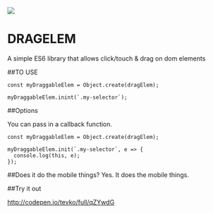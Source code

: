 ![](http://vignette2.wikia.nocookie.net/uncyclopedia/images/b/b4/Count-chocula.jpeg/revision/latest?cb=20110419172355)

# DRAGELEM
A simple ES6 library that allows click/touch &amp; drag on dom elements

##TO USE

```
const myDraggableElem = Object.create(dragElem);

myDraggableElem.inint(`.my-selector`);
```

##Options

You can pass in a callback function.

```
const myDraggableElem = Object.create(dragElem);

myDraggableElem.init(`.my-selector`, e => {
  console.log(this, e);
});
```

##Does it do the mobile things?
Yes. It does the mobile things.


##Try it out

http://codepen.io/tevko/full/qZYwdG
